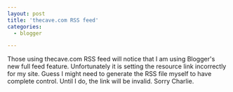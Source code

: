 ```yaml
---
layout: post
title: 'thecave.com RSS feed'
categories:
  - blogger

---
```


Those using thecave.com RSS feed will notice that I am using Blogger's new full feed feature.  Unfortunately it is setting the resource link incorrectly for my site.  Guess I might need to generate the RSS file myself to have complete control.  Until I do, the link will be invalid.  Sorry Charlie.
